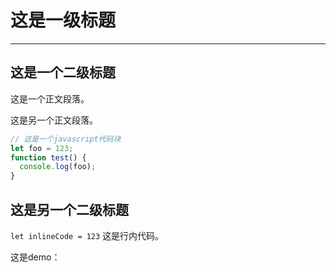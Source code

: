 # 这是一级标题

---

## 这是一个二级标题

这是一个正文段落。

这是另一个正文段落。

```javascript
// 这是一个javascript代码块
let foo = 123;
function test() {
  console.log(foo);
}
```

## 这是另一个二级标题

`let inlineCode = 123` 这是行内代码。

这是demo：

<amap></amap>
<script>
import Amap from 'demos/amap.vue';
export default {
  components: {
    Amap
  }
}
</script>
